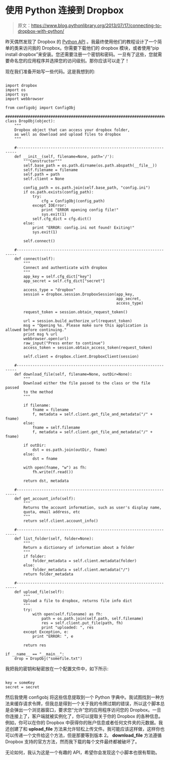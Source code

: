 # 使用 Python 连接到 Dropbox

> 原文：<https://www.blog.pythonlibrary.org/2013/07/17/connecting-to-dropbox-with-python/>

昨天偶然发现了 Dropbox 的 [Python API](https://www.dropbox.com/developers/core/start/python) 。我最终使用他们的教程设计了一个简单的类来访问我的 Dropbox。你需要下载他们的 dropbox 模块，或者使用“pip install dropbox”来安装。您还需要注册一个密钥和密码。一旦有了这些，您就需要命名您的应用程序并选择您的访问级别。那你应该可以走了！

现在我们准备开始写一些代码。这是我想到的:

```

import dropbox
import os
import sys
import webbrowser

from configobj import ConfigObj

########################################################################
class DropObj(object):
    """
    Dropbox object that can access your dropbox folder,
    as well as download and upload files to dropbox
    """

    #----------------------------------------------------------------------
    def __init__(self, filename=None, path='/'):
        """Constructor"""
        self.base_path = os.path.dirname(os.path.abspath(__file__))
        self.filename = filename
        self.path = path
        self.client = None

        config_path = os.path.join(self.base_path, "config.ini")
        if os.path.exists(config_path):
            try:
                cfg = ConfigObj(config_path)
            except IOError:
                print "ERROR opening config file!"
                sys.exit(1)
            self.cfg_dict = cfg.dict()
        else:
            print "ERROR: config.ini not found! Exiting!"
            sys.exit(1)

        self.connect()

    #----------------------------------------------------------------------
    def connect(self):
        """
        Connect and authenticate with dropbox
        """
        app_key = self.cfg_dict["key"]
        app_secret = self.cfg_dict["secret"]

        access_type = "dropbox"
        session = dropbox.session.DropboxSession(app_key,
                                                 app_secret,
                                                 access_type)

        request_token = session.obtain_request_token()

        url = session.build_authorize_url(request_token)
        msg = "Opening %s. Please make sure this application is allowed before continuing."
        print msg % url
        webbrowser.open(url)
        raw_input("Press enter to continue")
        access_token = session.obtain_access_token(request_token)

        self.client = dropbox.client.DropboxClient(session)

    #----------------------------------------------------------------------
    def download_file(self, filename=None, outDir=None):
        """
        Download either the file passed to the class or the file passed
        to the method
        """

        if filename:
            fname = filename
            f, metadata = self.client.get_file_and_metadata("/" + fname)
        else:
            fname = self.filename
            f, metadata = self.client.get_file_and_metadata("/" + fname)

        if outDir:
            dst = os.path.join(outDir, fname)
        else:
            dst = fname

        with open(fname, "w") as fh:
            fh.write(f.read())

        return dst, metadata

    #----------------------------------------------------------------------
    def get_account_info(self):
        """
        Returns the account information, such as user's display name,
        quota, email address, etc
        """
        return self.client.account_info()

    #----------------------------------------------------------------------
    def list_folder(self, folder=None):
        """
        Return a dictionary of information about a folder
        """
        if folder:
            folder_metadata = self.client.metadata(folder)
        else:
            folder_metadata = self.client.metadata("/")
        return folder_metadata

    #----------------------------------------------------------------------
    def upload_file(self):
        """
        Upload a file to dropbox, returns file info dict
        """
        try:
            with open(self.filename) as fh:
                path = os.path.join(self.path, self.filename)
                res = self.client.put_file(path, fh)
                print "uploaded: ", res
        except Exception, e:
            print "ERROR: ", e

        return res

if __name__ == "__main__":
    drop = DropObj("somefile.txt")

```

我把我的密钥和秘密放在一个配置文件中，如下所示:

```

key = someKey
secret = secret

```

然后我使用 configobj 将这些信息提取到一个 Python 字典中。我试图找到一种方法来缓存请求令牌，但我总是得到一个关于我的令牌过期的错误，所以这个脚本总是会弹出一个浏览器窗口，要求您“允许”您的应用程序访问您的 Dropbox。一旦你连接上了，客户端就被实例化了，你可以提取关于你的 Dropbox 的各种信息。例如，你可以在你的 Dropbox 中获得你的账户信息或者任何文件夹的元数据。我还创建了和 **upload_file** 方法来允许轻松上传文件。我可能应该这样做，这样你也可以传递一个文件给这个方法，但是那要等到版本 2。 **download_file** 方法遵循 Dropbox 支持的官方方法，然而我下载的每个文件最终都被破坏了。

无论如何，我认为这是一个有趣的 API，希望你会发现这个小脚本也很有帮助。
